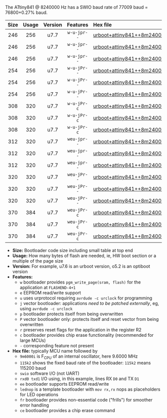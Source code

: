 The ATtiny841 @ 8240000 Hz has a SWIO baud rate of 77009 baud = 76800+0.27% baud.

|Size|Usage|Version|Features|Hex file|
|:-:|:-:|:-:|:-:|:--|
|246|256|u7.7|`w-u-jpr--`|[urboot+attiny841++8m2400i+++76k8_swio_rxa2_txa1_lednop.hex](https://raw.githubusercontent.com/stefanrueger/urboot.hex/main/mcus/attiny841/internal_oscillator/fint++8m2400_Hz/br+++76k8_bps/urboot+attiny841++8m2400i+++76k8_swio_rxa2_txa1_lednop.hex)|
|246|256|u7.7|`w-u-jpr--`|[urboot+attiny841++8m2400i+++76k8_swio_rxa4_txa5_lednop.hex](https://raw.githubusercontent.com/stefanrueger/urboot.hex/main/mcus/attiny841/internal_oscillator/fint++8m2400_Hz/br+++76k8_bps/urboot+attiny841++8m2400i+++76k8_swio_rxa4_txa5_lednop.hex)|
|246|256|u7.7|`w-u-jpr--`|[urboot+attiny841++8m2400i+++76k8_swio_rxb2_txa7_lednop.hex](https://raw.githubusercontent.com/stefanrueger/urboot.hex/main/mcus/attiny841/internal_oscillator/fint++8m2400_Hz/br+++76k8_bps/urboot+attiny841++8m2400i+++76k8_swio_rxb2_txa7_lednop.hex)|
|254|256|u7.7|`w-u-jPr--`|[urboot+attiny841++8m2400i+++76k8_swio_rxa2_txa1.hex](https://raw.githubusercontent.com/stefanrueger/urboot.hex/main/mcus/attiny841/internal_oscillator/fint++8m2400_Hz/br+++76k8_bps/urboot+attiny841++8m2400i+++76k8_swio_rxa2_txa1.hex)|
|254|256|u7.7|`w-u-jPr--`|[urboot+attiny841++8m2400i+++76k8_swio_rxa4_txa5.hex](https://raw.githubusercontent.com/stefanrueger/urboot.hex/main/mcus/attiny841/internal_oscillator/fint++8m2400_Hz/br+++76k8_bps/urboot+attiny841++8m2400i+++76k8_swio_rxa4_txa5.hex)|
|254|256|u7.7|`w-u-jPr--`|[urboot+attiny841++8m2400i+++76k8_swio_rxb2_txa7.hex](https://raw.githubusercontent.com/stefanrueger/urboot.hex/main/mcus/attiny841/internal_oscillator/fint++8m2400_Hz/br+++76k8_bps/urboot+attiny841++8m2400i+++76k8_swio_rxb2_txa7.hex)|
|308|320|u7.7|`w-u-jPr-c`|[urboot+attiny841++8m2400i+++76k8_swio_rxa2_txa1_lednop_fr_ce.hex](https://raw.githubusercontent.com/stefanrueger/urboot.hex/main/mcus/attiny841/internal_oscillator/fint++8m2400_Hz/br+++76k8_bps/urboot+attiny841++8m2400i+++76k8_swio_rxa2_txa1_lednop_fr_ce.hex)|
|308|320|u7.7|`w-u-jPr-c`|[urboot+attiny841++8m2400i+++76k8_swio_rxa4_txa5_lednop_fr_ce.hex](https://raw.githubusercontent.com/stefanrueger/urboot.hex/main/mcus/attiny841/internal_oscillator/fint++8m2400_Hz/br+++76k8_bps/urboot+attiny841++8m2400i+++76k8_swio_rxa4_txa5_lednop_fr_ce.hex)|
|308|320|u7.7|`w-u-jPr-c`|[urboot+attiny841++8m2400i+++76k8_swio_rxb2_txa7_lednop_fr_ce.hex](https://raw.githubusercontent.com/stefanrueger/urboot.hex/main/mcus/attiny841/internal_oscillator/fint++8m2400_Hz/br+++76k8_bps/urboot+attiny841++8m2400i+++76k8_swio_rxb2_txa7_lednop_fr_ce.hex)|
|312|320|u7.7|`weu-jpr--`|[urboot+attiny841++8m2400i+++76k8_swio_rxa2_txa1_ee_lednop.hex](https://raw.githubusercontent.com/stefanrueger/urboot.hex/main/mcus/attiny841/internal_oscillator/fint++8m2400_Hz/br+++76k8_bps/urboot+attiny841++8m2400i+++76k8_swio_rxa2_txa1_ee_lednop.hex)|
|312|320|u7.7|`weu-jpr--`|[urboot+attiny841++8m2400i+++76k8_swio_rxa4_txa5_ee_lednop.hex](https://raw.githubusercontent.com/stefanrueger/urboot.hex/main/mcus/attiny841/internal_oscillator/fint++8m2400_Hz/br+++76k8_bps/urboot+attiny841++8m2400i+++76k8_swio_rxa4_txa5_ee_lednop.hex)|
|312|320|u7.7|`weu-jpr--`|[urboot+attiny841++8m2400i+++76k8_swio_rxb2_txa7_ee_lednop.hex](https://raw.githubusercontent.com/stefanrueger/urboot.hex/main/mcus/attiny841/internal_oscillator/fint++8m2400_Hz/br+++76k8_bps/urboot+attiny841++8m2400i+++76k8_swio_rxb2_txa7_ee_lednop.hex)|
|320|320|u7.7|`weu-jPr--`|[urboot+attiny841++8m2400i+++76k8_swio_rxa2_txa1_ee.hex](https://raw.githubusercontent.com/stefanrueger/urboot.hex/main/mcus/attiny841/internal_oscillator/fint++8m2400_Hz/br+++76k8_bps/urboot+attiny841++8m2400i+++76k8_swio_rxa2_txa1_ee.hex)|
|320|320|u7.7|`weu-jPr--`|[urboot+attiny841++8m2400i+++76k8_swio_rxa4_txa5_ee.hex](https://raw.githubusercontent.com/stefanrueger/urboot.hex/main/mcus/attiny841/internal_oscillator/fint++8m2400_Hz/br+++76k8_bps/urboot+attiny841++8m2400i+++76k8_swio_rxa4_txa5_ee.hex)|
|320|320|u7.7|`weu-jPr--`|[urboot+attiny841++8m2400i+++76k8_swio_rxb2_txa7_ee.hex](https://raw.githubusercontent.com/stefanrueger/urboot.hex/main/mcus/attiny841/internal_oscillator/fint++8m2400_Hz/br+++76k8_bps/urboot+attiny841++8m2400i+++76k8_swio_rxb2_txa7_ee.hex)|
|370|384|u7.7|`weu-jPr-c`|[urboot+attiny841++8m2400i+++76k8_swio_rxa2_txa1_ee_lednop_fr_ce.hex](https://raw.githubusercontent.com/stefanrueger/urboot.hex/main/mcus/attiny841/internal_oscillator/fint++8m2400_Hz/br+++76k8_bps/urboot+attiny841++8m2400i+++76k8_swio_rxa2_txa1_ee_lednop_fr_ce.hex)|
|370|384|u7.7|`weu-jPr-c`|[urboot+attiny841++8m2400i+++76k8_swio_rxa4_txa5_ee_lednop_fr_ce.hex](https://raw.githubusercontent.com/stefanrueger/urboot.hex/main/mcus/attiny841/internal_oscillator/fint++8m2400_Hz/br+++76k8_bps/urboot+attiny841++8m2400i+++76k8_swio_rxa4_txa5_ee_lednop_fr_ce.hex)|
|370|384|u7.7|`weu-jPr-c`|[urboot+attiny841++8m2400i+++76k8_swio_rxb2_txa7_ee_lednop_fr_ce.hex](https://raw.githubusercontent.com/stefanrueger/urboot.hex/main/mcus/attiny841/internal_oscillator/fint++8m2400_Hz/br+++76k8_bps/urboot+attiny841++8m2400i+++76k8_swio_rxb2_txa7_ee_lednop_fr_ce.hex)|

- **Size:** Bootloader code size including small table at top end
- **Usage:** How many bytes of flash are needed, ie, HW boot section or a multiple of the page size
- **Version:** For example, u7.6 is an urboot version, o5.2 is an optiboot version
- **Features:**
  + `w` bootloader provides `pgm_write_page(sram, flash)` for the application at `FLASHEND-4+1`
  + `e` EEPROM read/write support
  + `u` uses urprotocol requiring `avrdude -c urclock` for programming
  + `j` vector bootloader: applications *need to be patched externally*, eg, using `avrdude -c urclock`
  + `p` bootloader protects itself from being overwritten
  + `P` vector bootloader only: protects itself and reset vector from being overwritten
  + `r` preserves reset flags for the application in the register R2
  + `c` bootloader provides chip erase functionality (recommended for large MCUs)
  + `-` corresponding feature not present
- **Hex file:** typically MCU name followed by
  + `9m6000i` is F<sub>CPU</sub> of an internal oscillator, here 9.6000 MHz
  + `115k2` shows the fixed baud rate of the bootloader: `115k2` means 115200 baud
  + `swio` software I/O (not UART)
  + `rxd0 txd1` I/O using, in this example, lines RX `D0` and TX `D1`
  + `ee` bootloader supports EEPROM read/write
  + `lednop` is a template bootloader with `mov rx,rx` nops as placeholders for LED operations
  + `fr` bootloader provides non-essential code ("frills") for smoother error handling
  + `ce` bootloader provides a chip erase command
